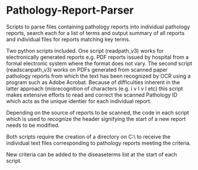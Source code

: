 # Pathology-Report-Parser
Scripts to parse files containing pathology reports into individual pathology reports, search each for a list of terms and output summary of all reports and individual files for reports matching key terms.

Two python scripts included. One script (readpath_v3) works for electronically generated reports e.g. PDF reports issued by hospital from a formal electronic system where the format does not vary. The second script (readscanpath_v3) works on PDFs generated from scanned paper pathology reports from which the text has been recognized by OCR using a program such as Adobe Acrobat. Because of difficulties inherent in the latter approach (misrecognition of characters (e.g. i v I v l etc) this script makes extensive efforts to read and correct the scanned Pathology ID which acts as the unique identier for each individual report.

Depending on the source of reports to be scanned, the code in each script which is used to recognize the header signifying the start of a new report needs to be modified.

Both scripts require the creation of a directory on C:\ to receive the individual text files corresponding to pathology reports meeting the criteria.

New criteria can be added to the diseaseterms list at the start of each script.

